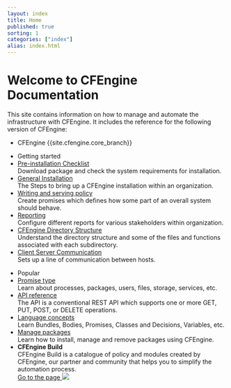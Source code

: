 ```yaml
---
layout: index
title: Home
published: true
sorting: 1
categories: ["index"]
alias: index.html
---
```

<div class="home">
   <div class="home-top">
      <h1>Welcome to CFEngine Documentation</h1>
      <div>
         This site contains information on how to manage and automate the infrastructure with CFEngine. 
         It includes the reference for the following version of CFEngine: 
      </div>
      <ul class="home-top_versions">
         <li>CFEngine {{site.cfengine.core_branch}}</li>
      </ul>
   </div>
   <div class="home-links">
      <ul>
         <li>Getting started</li>
         <li>
            <a href="/docs/{{site.cfengine.branch}}/guide-installation-and-configuration-pre-installation-checklist.html">Pre-installation Checklist</a>
            <div>Download package and check the system requirements for installation.</div>
         </li>
         <li>
            <a href="/docs/{{site.cfengine.branch}}/guide-installation-and-configuration-general-installation.html">General Installation</a>
            <div>The Steps to bring up a CFEngine installation within an organization.</div>
         </li>
         <li>
            <a href="/docs/{{site.cfengine.branch}}/guide-writing-and-serving-policy.html">Writing and serving policy</a>
            <div>Create promises which defines how some part of an overall system should behave.</div>
         </li>
         <li>
            <a href="/docs/{{site.cfengine.branch}}/guide-reporting.html">Reporting</a>
            <div>Configure different reports for various stakeholders within organization.</div>
         </li>
         <li>
            <a href="/docs/{{site.cfengine.branch}}/guide-introduction-directory-structure.html">CFEngine Directory Structure</a>
            <div>Understand the directory structure and some of the files and functions associated with each subdirectory.</div>
         </li>
         <li>
            <a href="/docs/{{site.cfengine.branch}}/guide-introduction-networking.html">Client Server Communication</a>
            <div>Sets up a line of communication between hosts.</div>
         </li>
      </ul>
      <ul>
         <li>Popular</li>
         <li>
            <a href="/docs/{{site.cfengine.branch}}/reference-promise-types.html">Promise type</a>
            <div>Learn about processes, packages, users, files, storage, services, etc.</div>
         </li>
         <li>
            <a href="/docs/{{site.cfengine.branch}}/reference-enterprise-api-ref.html">API reference</a>
            <div>The API is a conventional REST API which supports one or more GET, PUT, POST, or DELETE operations.</div>
         </li>
         <li>
            <a href="/docs/{{site.cfengine.branch}}/reference-language-concepts.html">Language concepts</a>
            <div>Learn Bundles, Bodies, Promises, Classes and Decisions, Variables, etc.</div>
         </li>
         <li>
            <a href="/docs/{{site.cfengine.branch}}/examples-tutorials-manage-packages.html">Manage packages</a>
            <div>Learn how to install, manage and remove packages using CFEngine.</div>
         </li>
         <li class="cfe-build">
            <span><b>CFEngine Build</b></span>
            <div>
               CFEngine Build is a catalogue of policy and modules created by CFEngine, our partner and community that 
               helps you to simplify the automation process. 
            </div>
            <a target="_blank" class="btn btn-transparent" href="https://build.cfengine.com">Go to the page <img src="/media/images/arrow-right.svg" /></a>
         </li>
      </ul>
   </div>
</div>
